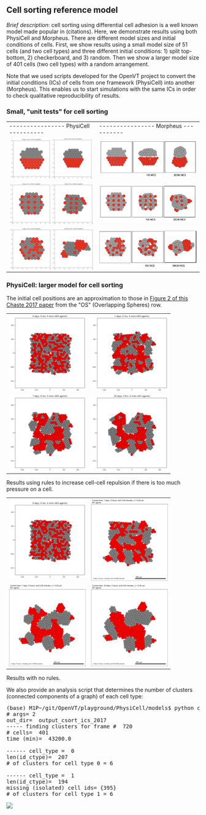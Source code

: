 ## Cell sorting reference model

*Brief description*: cell sorting using differential cell adhesion is a well known model made popular in (citations). Here, we demonstrate results using both PhysiCell and Morpheus. There are different model sizes and initial conditions of cells. First, we show results using a small model size of 51 cells (and two cell types) and three different initial conditions: 1) split top-bottom, 2) checkerboard, and 3) random. 
Then we show a larger model size of 401 cells (two cell types) with a random arrangement.

Note that we used scripts developed for the OpenVT project to convert the initial conditions (ICs) of cells from one framework (PhysiCell) into another (Morpheus). This enables us to start simulations with the same ICs in order to check qualitative reproducibility of results.

### Small, "unit tests" for cell sorting
<table>
  <tr>
    <td>----------------  PhysiCell  ----------</td><td>----------------  Morpheus  ----------</td>
   </tr> 
  <tr>
    <td> <img src="./csort_top_bot_small_pc.png" width = 360px></td>
    <td> <img src="./csort_top_bot_small_morpheus.png" width = 420px></td>
   </tr> 
   <tr>
     <td> <img src="./csort_checker_small_pc.png" width = 360px></td>
     <td> <img src="./csort_checker_small_morpheus.png" width = 420px></td>
   </tr>
   <tr>
     <td> <img src="./csort_random_small_pc.png" width = 360px></td>
     <td> <img src="./csort_random_small_morpheus.png" width = 420px></td>
   </tr>
</table>

### PhysiCell: larger model for cell sorting
The initial cell positions are an approximation to those in [Figure 2 of this Chaste 2017 paper](https://journals.plos.org/ploscompbiol/article/figure?id=10.1371/journal.pcbi.1005387.g002) from the "OS" (Overlapping Spheres) row.
<table>
  <tr>
    <td> <img src="./physicell/m2017_t0.png" width = 200px></td>
    <td><img src="./physicell/m2017_1day.png" width = 200px></td>
   </tr> 
   <tr>
      <td><img src="./physicell/m2017_7days.png" width = 200px></td>
      <td><img src="./physicell/m2017_30days.png" width = 200px></td>
  </tr>
</table>
Results using rules to increase cell-cell repulsion if there is too much pressure on a cell.
<p>
  
<table>
  <tr>
    <td> <img src="./physicell/m2017_t0.png" width = 200px></td>
    <td><img src="./physicell/p2017_1day.png" width = 200px></td>
   </tr> 
   <tr>
      <td><img src="./physicell/p2017_7days.png" width = 200px></td>
      <td><img src="./physicell/p2017_30days.png" width = 200px></td>
  </tr>
</table>
Results with no rules.
<p>


We also provide an analysis script
that determines the number of clusters (connected components of a graph) of each cell type:
<pre>
(base) M1P~/git/OpenVT/playground/PhysiCell/models$ python ctypes_graph.py output_csort_ics_2017
# args= 2
out_dir=  output_csort_ics_2017
----- finding clusters for frame #  720
# cells=  401
time (min)=  43200.0

------ cell_type =  0
len(id_ctype)=  207
# of clusters for cell type 0 = 6

------ cell_type =  1
len(id_ctype)=  194
missing (isolated) cell ids= {395}
# of clusters for cell type 1 = 6
</pre>

<img src="./csort.gif">

